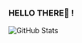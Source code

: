 ### HELLO THERE:eyes: !
![GitHub Stats](https://github-readme-stats.vercel.app/api?username=Meriem-DAHMANI&theme=radical)
